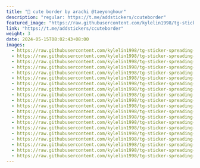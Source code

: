 ```yaml
---
title: "🍓 cute border by arachi @taeyonghour"
description: "regular: https://t.me/addstickers/ccuteborder"
featured_image: "https://raw.githubusercontent.com/kylelin1998/tg-sticker-spreading-worldwide-images/main/img/5b87b8fc-34e2-4094-a3f3-2d33e7f176b2.jpg"
link: "https://t.me/addstickers/ccuteborder"
weight: 3
date: 2024-05-15T08:02:43+08:00
images:
  - https://raw.githubusercontent.com/kylelin1998/tg-sticker-spreading-worldwide-images/main/img/5b87b8fc-34e2-4094-a3f3-2d33e7f176b2.jpg
  - https://raw.githubusercontent.com/kylelin1998/tg-sticker-spreading-worldwide-images/main/img/f42afb3d-0327-4b30-91f4-b22ffbe0a82d.jpg
  - https://raw.githubusercontent.com/kylelin1998/tg-sticker-spreading-worldwide-images/main/img/ee1e5daa-000f-4dfa-94f1-ccba6dde4f9c.jpg
  - https://raw.githubusercontent.com/kylelin1998/tg-sticker-spreading-worldwide-images/main/img/4b82530a-501e-4168-b023-0fba4f59cac4.jpg
  - https://raw.githubusercontent.com/kylelin1998/tg-sticker-spreading-worldwide-images/main/img/4ea027b5-58b5-4173-a9fb-ed028bebff4c.jpg
  - https://raw.githubusercontent.com/kylelin1998/tg-sticker-spreading-worldwide-images/main/img/250c6b4c-7e69-4332-96b2-8e1b9dc6a7dd.jpg
  - https://raw.githubusercontent.com/kylelin1998/tg-sticker-spreading-worldwide-images/main/img/a90ef5db-7d24-4c33-a9cc-25d751a6dedd.jpg
  - https://raw.githubusercontent.com/kylelin1998/tg-sticker-spreading-worldwide-images/main/img/bb918769-a440-40af-b926-c169ff62e188.jpg
  - https://raw.githubusercontent.com/kylelin1998/tg-sticker-spreading-worldwide-images/main/img/0e32e31e-b9e8-46b4-bd26-9839b01cd843.jpg
  - https://raw.githubusercontent.com/kylelin1998/tg-sticker-spreading-worldwide-images/main/img/f9d601b9-2b9a-458d-8b0e-2ec4896ff946.jpg
  - https://raw.githubusercontent.com/kylelin1998/tg-sticker-spreading-worldwide-images/main/img/939f4ffe-3077-47bc-a7eb-408c4d42ea83.jpg
  - https://raw.githubusercontent.com/kylelin1998/tg-sticker-spreading-worldwide-images/main/img/77f63930-3a85-4ff5-b8b9-7eea4eefb003.jpg
  - https://raw.githubusercontent.com/kylelin1998/tg-sticker-spreading-worldwide-images/main/img/dbe23aa3-8621-4983-92c3-362125e34694.jpg
  - https://raw.githubusercontent.com/kylelin1998/tg-sticker-spreading-worldwide-images/main/img/0f3eed39-4f0a-446a-8c80-83f56cafd7b1.jpg
  - https://raw.githubusercontent.com/kylelin1998/tg-sticker-spreading-worldwide-images/main/img/ccfc60df-3197-46b0-b409-f9297e23a1d8.jpg
  - https://raw.githubusercontent.com/kylelin1998/tg-sticker-spreading-worldwide-images/main/img/b16ba254-ad1c-4aba-93b8-ce4b9c71ddd3.jpg
  - https://raw.githubusercontent.com/kylelin1998/tg-sticker-spreading-worldwide-images/main/img/0934973d-16c8-4747-b7c6-a648e0afb5c1.jpg
  - https://raw.githubusercontent.com/kylelin1998/tg-sticker-spreading-worldwide-images/main/img/b7152e37-80c0-4b53-b075-03c3a1ec3c9d.jpg
  - https://raw.githubusercontent.com/kylelin1998/tg-sticker-spreading-worldwide-images/main/img/92b5858b-6c43-4169-af80-c55766403929.jpg
  - https://raw.githubusercontent.com/kylelin1998/tg-sticker-spreading-worldwide-images/main/img/2a49320c-be10-4cb1-ba95-f9198a93e5b9.jpg
---
```

